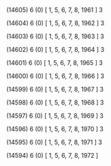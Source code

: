 (14605) 6 (0) [ 1, 5, 6, 7, 8, 1961 ] 3 


(14604) 6 (0) [ 1, 5, 6, 7, 8, 1962 ] 3 


(14603) 6 (0) [ 1, 5, 6, 7, 8, 1963 ] 3 


(14602) 6 (0) [ 1, 5, 6, 7, 8, 1964 ] 3 


(14601) 6 (0) [ 1, 5, 6, 7, 8, 1965 ] 3 


(14600) 6 (0) [ 1, 5, 6, 7, 8, 1966 ] 3 


(14599) 6 (0) [ 1, 5, 6, 7, 8, 1967 ] 3 


(14598) 6 (0) [ 1, 5, 6, 7, 8, 1968 ] 3 


(14597) 6 (0) [ 1, 5, 6, 7, 8, 1969 ] 3 


(14596) 6 (0) [ 1, 5, 6, 7, 8, 1970 ] 3 


(14595) 6 (0) [ 1, 5, 6, 7, 8, 1971 ] 3 


(14594) 6 (0) [ 1, 5, 6, 7, 8, 1972 ]  

